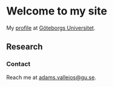 # Welcome to my site


My [profile](https://cmb.gu.se/english/about_us/staff?languageId=100001&userId=xvalad) at [Göteborgs Universitet](www.gu.se).

## Research

### Contact

Reach me at [adams.vallejos@gu.se](adams.vallejos@gu.se).
